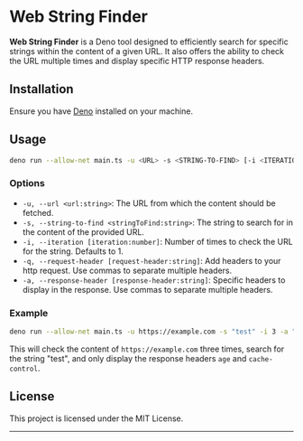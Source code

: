 Web String Finder
=================

**Web String Finder** is a Deno tool designed to efficiently search for specific strings within the content of a given URL. It also offers the ability to check the URL multiple times and display specific HTTP response headers.

## Installation

Ensure you have [Deno](https://deno.land/) installed on your machine.


## Usage

```bash
deno run --allow-net main.ts -u <URL> -s <STRING-TO-FIND> [-i <ITERATIONS>] [-q <REQUEST-HEADERS>] [-a <RESPONSE-HEADERS>]
```

### Options

- `-u, --url <url:string>`: The URL from which the content should be fetched.
- `-s, --string-to-find <stringToFind:string>`: The string to search for in the content of the provided URL.
- `-i, --iteration [iteration:number]`: Number of times to check the URL for the string. Defaults to 1.
- `-q, --request-header [request-header:string]`: Add headers to your http request. Use commas to separate multiple headers.
- `-a, --response-header [response-header:string]`: Specific headers to display in the response. Use commas to separate multiple headers.

### Example

```bash
deno run --allow-net main.ts -u https://example.com -s "test" -i 3 -a "age,cache-control"
```

This will check the content of `https://example.com` three times, search for the string "test", and only display the response headers `age` and `cache-control`.

## License

This project is licensed under the MIT License. 

---
